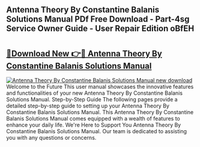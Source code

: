 ## Antenna Theory By Constantine Balanis Solutions Manual PDf Free Download - Part-4sg Service Owner Guide - User Repair Edition oBfEH

# <h2><a href="http://bc57310.oget.top/?id=Antenna+Theory+By+Constantine+Balanis+Solutions+Manual">🔗Download New 👉🔴 Antenna Theory By Constantine Balanis Solutions Manual</a></h2>

[![Antenna Theory By Constantine Balanis Solutions Manual new download](https://i.imgur.com/5g1atiW.png)](http://bc57310.oget.top/?id=Antenna+Theory+By+Constantine+Balanis+Solutions+Manual)
Welcome to the Future This user manual showcases the innovative features and functionalities of your new Antenna Theory By Constantine Balanis Solutions Manual. Step-by-Step Guide The following pages provide a detailed step-by-step guide to setting up your Antenna Theory By Constantine Balanis Solutions Manual. This Antenna Theory By Constantine Balanis Solutions Manual comes equipped with a wealth of features to enhance your daily life. We're Here to Support You Antenna Theory By Constantine Balanis Solutions Manual. Our team is dedicated to assisting you with any questions or concerns.
